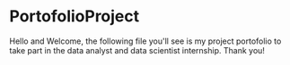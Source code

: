 # PortofolioProject

Hello and Welcome, the following file you'll see is my project portofolio to take part in the data analyst and data scientist internship. Thank you!
